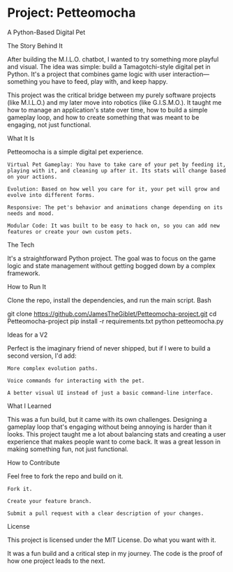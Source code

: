# Project: Petteomocha

A Python-Based Digital Pet

The Story Behind It

After building the M.I.L.O. chatbot, I wanted to try something more playful and visual. The idea was simple: build a Tamagotchi-style digital pet in Python. It's a project that combines game logic with user interaction—something you have to feed, play with, and keep happy.

This project was the critical bridge between my purely software projects (like M.I.L.O.) and my later move into robotics (like G.I.S.M.O.). It taught me how to manage an application's state over time, how to build a simple gameplay loop, and how to create something that was meant to be engaging, not just functional.

What It Is

Petteomocha is a simple digital pet experience.

    Virtual Pet Gameplay: You have to take care of your pet by feeding it, playing with it, and cleaning up after it. Its stats will change based on your actions.

    Evolution: Based on how well you care for it, your pet will grow and evolve into different forms.

    Responsive: The pet's behavior and animations change depending on its needs and mood.

    Modular Code: It was built to be easy to hack on, so you can add new features or create your own custom pets.

The Tech

It's a straightforward Python project. The goal was to focus on the game logic and state management without getting bogged down by a complex framework.

How to Run It

Clone the repo, install the dependencies, and run the main script.
Bash

git clone https://github.com/JamesTheGiblet/Petteomocha-project.git
cd Petteomocha-project
pip install -r requirements.txt
python petteomocha.py

Ideas for a V2

Perfect is the imaginary friend of never shipped, but if I were to build a second version, I'd add:

    More complex evolution paths.

    Voice commands for interacting with the pet.

    A better visual UI instead of just a basic command-line interface.

What I Learned

This was a fun build, but it came with its own challenges. Designing a gameplay loop that's engaging without being annoying is harder than it looks. This project taught me a lot about balancing stats and creating a user experience that makes people want to come back. It was a great lesson in making something fun, not just functional.

How to Contribute

Feel free to fork the repo and build on it.

    Fork it.

    Create your feature branch.

    Submit a pull request with a clear description of your changes.

License

This project is licensed under the MIT License. Do what you want with it.

It was a fun build and a critical step in my journey. The code is the proof of how one project leads to the next.

